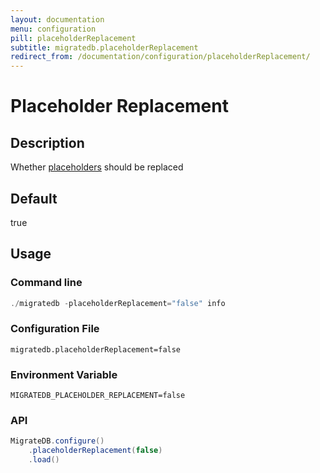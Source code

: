 ```yaml
---
layout: documentation
menu: configuration
pill: placeholderReplacement
subtitle: migratedb.placeholderReplacement
redirect_from: /documentation/configuration/placeholderReplacement/
---
```


# Placeholder Replacement

## Description

Whether [placeholders](/documentation/configuration/placeholder) should be replaced

## Default

true

## Usage

### Command line

```powershell
./migratedb -placeholderReplacement="false" info
```

### Configuration File

```properties
migratedb.placeholderReplacement=false
```

### Environment Variable

```properties
MIGRATEDB_PLACEHOLDER_REPLACEMENT=false
```

### API

```java
MigrateDB.configure()
    .placeholderReplacement(false)
    .load()
```
